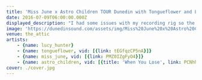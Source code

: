 ```yaml
---
title: 'Miss June x Astro Children TOUR Dunedin with Tongueflower and Lucy Hunter'
date: 2016-07-09T06:00:00.000Z
displayed_description: "I had some issues with my recording rig so the sound quality\nis a little below my usual standard unfortunately."
image: 'https://dunedinsound.com/assets/img/Miss%20June%20x%20Astro%20Children%20TOUR%20Dunedin%20with%20Tongueflower%20and%20Lucy%20Hunter/astro_children/P1060292%20(Small).jpg'
venue: the_attic
artists:
    - {name: lucy_hunter}
    - {name: tongueflower, vid: [{link: tEGfqzCP5nA}]}
    - {name: miss_june, vid: [{link: PMZ0IZgFyO4}]}
    - {name: astro_children, vid: [{title: 'When You Lose', link: PCNhhBlEvP0}, {title: 'While I Appreciate Your Concern', link: uu5-efIs1EY}, {link: __xoXjvnFkQ}]}
cover: ./cover.jpg
---
```

